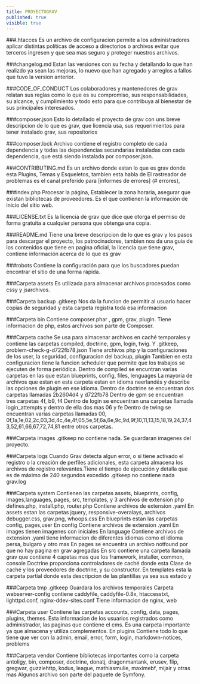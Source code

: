 ```yaml
---
title: PROYECTOGRAV
published: true
visible: true
---
```


###.htacces
Es un archivo de configuracion permite a los administradores aplicar distintas políticas de acceso a directorios o archivos
evitar que terceros ingresen y que sea mas seguro y proteger nuestros archivos.

###changelog.md
Estan las versiones con su fecha y detallando lo que han realizdo ya sean las mejoras, lo nuevo que han agregado
y arreglos a fallos que tuvo la version anterior.

###CODE_OF_CONDUCT
Los colaboradores y mantenedores de grav relatan sus reglas como lo que es su compromiso, sus responsabilidades, 
su alcance, y cumplimiento  y todo esto para que contribuya al bienestar de sus principales interesados.

###composer.json
Esto lo detallado el proyecto de grav  con uns breve descripcion de lo que es grav, 
que licencia usa, sus requerimientos para tener instalado grav, sus repositorios

###composer.lock
Archivo contiene el registro completo de cada dependencia y todas las dependencias secundarias 
instaladas con cada dependencia, que está siendo instalada por composer.json.

###CONTRIBUTING.md
Es un archivo donde estan lo que es grav donde esta Plugins, Temas y Esqueletos, tambien esta habla de 
El rastreador de problemas es el canal preferido para [informes de errores] (# errores),

###index.php
Procesar la página, Establecer la zona horaria, asegurar que existan bibliotecas de proveedores. Es el que contienen la información de inicio del sitio web.

###LICENSE.txt
Es la licencia de grav que dice que otorga el permiso de forma gratuita a cualquier persona que obtenga una copia.

###README.md
Tiene una breve descripcion de lo que es grav y los pasos para descargar el proyecto, los patrocinadores, tambien nos da 
una guia de los contenidos que tiene en pagina oficial, la licencia que tiene grav, contiene información acerca de lo que es grav

###robots
Contiene la configuración para que los buscadores puedan encontrar el sitio de una forma rápida.

###Carpeta assets 
Es utilizada para almacenar archivos procesados como cssy y jsarchivos.



###Carpeta backup
.gitkeep
Nos da la funcion de permitir al usuario hacer copias de seguridad y esta carpeta registra toda esa informacion


###Carpeta bin
Contiene composer.phar , gpm, grav, plugin. Tiene informacion de php,  estos archivos son parte de Composer.


###Carpeta cache
Se usa para almacenar archivos en caché temporales y contiene las carpetas compiled, doctrine, gpm, login, twig. Y .gitkeep, problem-check-g-d722fb78.json
Tiene archivos php y la configuraciones de los user, la seguridad, configuracion del backup, plugin 
Tambien en esta configuracion tiene la funcion scheduler que permite que los trabajos se ejecuten de forma periódica. 
Dentro de compiled se encuntran varias carpetas en las que estan blueprints, config, files, lenguages
La mayoria de archivos que estan en esta carpeta estan en idioma neerlandés y describe las opciones de plugin en
 ese idioma.
Dentro de doctrine se encuentran dos carpetas llamadas 2b2604d4 y d722fb78
Dentro de gpm se encuentran tres carpetas 4f, b9, f4
Dentro de login se encuentran una carpetas llamada login_attempts y dentro de ella dos mas 06 y fe
Dentro de twing se encuentran varias carpetas llamadas 00, 0f,1a,1e,02,2c,03,3d,4c,4e,4f,05,5e,5f,6a,6e,9c,9d,9f,10,11,13,15,18,19,24,37,43,52,61,66,67,72,74,81 entre otros carpetas.

###Carpeta images
.gitkeep no contiene nada. Se guardaran imagenes del proyecto.


###Carpeta logs
Cuando Grav detecta algun error, o si tiene activado el registro o la creación de perfiles adicionales, esta carpeta almacena los archivos de registro relevantes.Tiene el tiempo de ejecución  y detalla que es de máximo de 240 segundos excedido
.gitkeep no contiene nada 
grav.log


###Carpeta system
Contienen las carpetas assets, blueprints, config, images,languages, pages, src, templates, y 3 archivos de extension php
defines.php, install.php, router.php
Contiene archivos de extension .yaml
En assets estan las carpetas jquery, responsive-overalays, archivos debugger.css, grav.png, whoops.css
En blueprints estan las carpetas config, pages,user
En config Contiene archivos de extension .yaml
En images tienen imagenes con iniciales 
En language Contiene archivos de extension .yaml tiene informacion de diferentes idiomas como el idioma persa, bulgaro y otro mas
En pages se encuentra un archivo notfound por que no hay pagina en grav agregadas
En src contiene una carpeta llamada grav que contiene 4 capetas mas que los framework, installer, common, console
Doctrine proporciona controladores de caché donde esta Clase de caché y los proveedores de doctrine, y su constructor.
En templates esta la carpeta partial donde esta descripcion de las plantillas ya sea sus estado y 

###Carpeta tmp 
.gitkeep Guardara los archivos temporales
Carpeta webserver-config contiene caddyfile, caddyfile-0.8x, htaccesstxt, lighttpd.conf, nginx-ddev-sites.conf Tiene informacion de nginx, web  

###Carpeta user 
Contiene las carpetas accounts, config, data, pages, plugins, themes. Esta informacion de los usuarios registrados como administrador, las paginas que contiene el cms. Es una carpeta importante ya que almacena y utiliza complementos.
En plugins Contiene todo lo que tiene que ver con la admin, email, error, form, login, markdown-notices, problems

###Carpeta vendor
Contiene bibliotecas importantes como la carpeta antoligy, bin, composer, doctrine, donatj, dragonmantank, erusev, flip, gregwar, guzzlehttp, kodus, league, mathiasmulie, maximebf, mijair y otras mas 
Algunos archivo son parte del paquete de Symfony.


